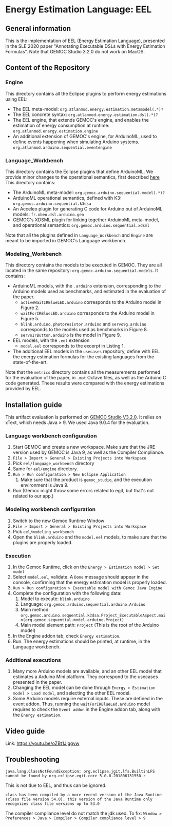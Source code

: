 # Energy Estimation Language: EEL

## General information

This is the implementation of EEL (Energy Estimation Language), presented in the SLE 2020 paper "Annotating Executable DSLs with Energy Estimation Formulas".
Note that GEMOC Studio 3.2.0 do not work on MacOS.

## Content of the Repository

### Engine

This directory contains all the Eclipse plugins to perform energy estimations using EEL:

- The EEL meta-model: `org.atlanmod.energy.estimation.metamodel(.*)?`
- The EEL concrete syntax: `org.atlanmod.energy.estimation.dsl(.*)?`
- The EEL engine, that extends GEMOC's engine, and enables the estimation of energy consumption at runtime: `org.atlanmod.energy.estimation.engine` 
- An additional extension of GEMOC's engine, for ArduinoML, used to define events happening when simulating Arduino systems. `org.atlanmod.arduino.sequential.eventengine`

### Language_Workbench

This directory contains the Eclipse plugins that define ArduinoML.
We provide minor changes to the operational semantics, first described [here](https://github.com/gemoc/arduinomodeling)
This directory contains: 

- The ArduinoML meta-model: `org.gemoc.arduino.sequential.model(.*)?`
- ArduinoML operational semantics, defined with K3: `org.gemoc.arduino.sequential.k3dsa`
- An Acceleo plugin for generating C code for Arduino out of ArduinoML models: `fr.obeo.dsl.arduino.gen`
- GEMOC's XDSML plugin for linking together ArduinoML meta-model, and operational semantics: `org.gemoc.arduino.sequential.xdsml`

Note that all the plugins defined in `Language_Workbench` and `Engine` are meant to be imported in GEMOC's Language workbench.

### Modeling_Workbench

This directory contains the models to be executed in GEMOC.
They are all located in the same repository: `org.gemoc.arduino.sequential.models`.
It contains:
- ArduinoML models, with the `.arduino` extension, corresponding to the Arduino models used as benchmarks, and estimated in the evaluation of the paper.
  - `activeWaitIRBlueLED.arduino` corresponds to the Arduino model in Figure 2.
  - `waitForIRBlueLED.arduino` corresponds to the Arduino model in Figure 5.
  - `blink.arduino`, `photoresistor.arduino` and `servo9g.arduino` corresponds to the models used as benchmarks in Figure 8.
  - `servoIrButton.arduino` is the model in Figure 9.
- EEL models, with the `.eel` extension
  - `model.eel` corresponds to the excerpt in Listing 1.
- The additional EEL models in the `usecases` repository, define with EEL the energy estimation formulas for the existing languages from the state-of-the-art.

Note that the `metrics` directory contains all the measurements performed for the evaluation of the paper, in `.mat` Octave files, as well as the Arduino C code generated.
These results were compared with the energy estimations provided by EEL.


## Installation guide

This artifact evaluation is performed on [GEMOC Studio V3.2.0](http://gemoc.org/studio_releases/eclipse_package/updatesite/2020/06/16/V3.2.0.html).
It relies on xText, which needs Java ≥ 9. We used Java 9.0.4 for the evaluation.

### Language workbench configuration

1. Start GEMOC and create a new workspace. Make sure that the JRE version used by GEMOC is Java 9, as well as the Compiler Compliance.
2. `File > Import > General > Existing Projects into Workspace`
3. Pick `eel/language_workbench` directory
4. Same for `eel/engine` directory.
5. `Run > Run configuration > New Eclipse Application`
   1. Make sure that the product is `gemoc_studio`, and the execution environment is Java 9.
6. Run (Gemoc might throw some errors related to egit, but that's not related to our app.)

### Modeling workbench configuration

1. Switch to the new Gemoc Runtime Window
2. `File > Import > General > Existing Projects into Workspace`
3. Pick `eel/modeling_workbench`
4. Open the `blink.arduino` and the `model.eel` models, to make sure that the plugins are properly loaded.

### Execution

1. In the Gemoc Runtime, click on the `Energy > Estimation model > Set model`
2. Select `model.eel`, validate. A `Done` message should appear in the console, confirming that the energy estimation model is properly loaded.
3. `Run > Run configuration > Executable model with Gemoc Java Engine`
4. Complete the configuration with the following data:
   1. Model to execute: `blink.arduino`
   2. Language: `org.gemoc.arduino.sequential.arduino.Arduino`
   3. Main method: `org.gemoc.arduino.sequential.k3dsa.Project_ExecutableAspect.main(org.gemoc.sequential.model.arduino.Project)`
   4. Main model element path: `Project` (This is the root of the Arduino model)
5. In the Engine addon tab, check `Energy estimation`.
6. Run. The energy estimations should be printed, at runtime, in the Language workbench.

### Additional executions

1. Many more Arduino models are available, and an other EEL model that estimates a Arduino Mini platform. They correspond to the usecases presented in the paper. 
2. Changing the EEL model can be done through `Energy > Estimation model > Load model`, and selecting the other EEL model.
3. Some Arduino models require external inputs. These are defined in the event addon. Thus, running the `waitForIRBlueLed.arduino` model requires to check the `Event addon` in the Engine addon tab, along with the `Energy estimation`.

## Video guide

Link: https://youtu.be/oZBt1Jiggvw

## Troubleshooting

    java.lang.ClassNotFoundException: org.eclipse.jgit.lfs.BuiltinLFS cannot be found by org.eclipse.egit.core_5.0.0.201806131550-r

This is not due to EEL, and thus can be ignored.

    class has been compiled by a more recent version of the Java Runtime (class file version 54.0), this version of the Java Runtime only recognizes class file versions up to 53.0

The compiler compliance level do not match the jdk used. To fix:
`Window > Preferences > Java > Compiler > Compiler compliance level > 9`

